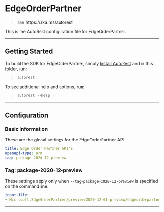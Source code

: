 # EdgeOrderPartner

> see https://aka.ms/autorest

This is the AutoRest configuration file for EdgeOrderPartner.



---
## Getting Started
To build the SDK for EdgeOrderPartner, simply [Install AutoRest](https://aka.ms/autorest/install) and in this folder, run:

> `autorest`

To see additional help and options, run:

> `autorest --help`
---

## Configuration



### Basic Information
These are the global settings for the EdgeOrderPartner API.

``` yaml
title: Edge Order Partner API's
openapi-type: arm
tag: package-2020-12-preview
```

### Tag: package-2020-12-preview

These settings apply only when `--tag=package-2020-12-preview` is specified on the command line.

``` yaml $(tag) == 'package-2020-12-preview'
input-file:
- Microsoft.EdgeOrderPartner/preview/2020-12-01-preview/edgeorderpartner.json
```
---